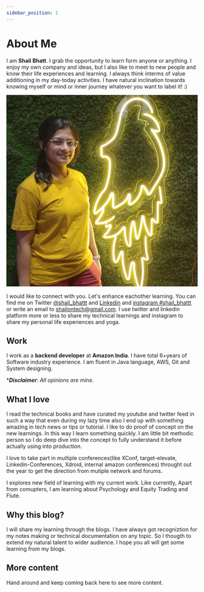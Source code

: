 ```yaml
---
sidebar_position: 1
---
```


# About Me

I am **Shail Bhatt**. I grab the opportunity to learn form anyone or anything. I enjoy my own company and ideas, but I also like to meet to new people and know their life experiences and learning.  I always think interms of value additioning in my day-today activities. I have natural inclination towards knowing myself or mind or inner journey whatever you want to label it! :) 


![](./intro/shail.png)

I would like to connect with you. Let's enhance eachother learning. You can find me on Twitter [@shail_bhattt](https://twitter.com/shail_bhattt) and [Linkedin](https://www.linkedin.com/in/shail-b-36557a88/) and [instagram #shail_bhattt](https://www.instagram.com/shail_bhattt/) or write an email to shailontech@gmail.com.
I use twitter and linkedin platform more or less to share my technical learnings and instagram to share my personal life experiences and yoga. 

## Work

I work as a  **backend developer** at **Amazon India**. I have total 6+years of Software industry experience. I am fluent in Java language, AWS, Git and System designing. 

****Disclaimer***: *All opinions are mine.*

## What I love

I read the technical books and have curated my youtube and twitter feed in such a way that even during my lazy time also I end up with something amazing in tech news or tips or tutorial. I like to do proof of concept on the new learnings. In this way I learn something quickly. I am little bit methodic person so I do deep dive into the concept to fully understand it before actually using into production.

I love to take part in multiple conferences(like XConf, target-elevate, Linkedin-Conferences, Xdroid, internal amazon conferences) throught out the year to get the direction from mutiple network and forums. 

I explores new field of learning with my current work. Like currently, Apart from comupters, I am learning about Psychology and Equity Trading and Flute. 

## Why this blog?

I will share my learning through the blogs. I have always got recogniztion for my notes making or technical documentation on any topic. So I thougth to extend my natural talent to wider audience. I hope you all will get some learning from my blogs.

## More content

Hand around and keep coming back here to see more content.
